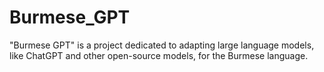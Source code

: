 # Burmese_GPT
"Burmese GPT" is a project dedicated to adapting large language models, like ChatGPT and other open-source models, for the Burmese language. 
